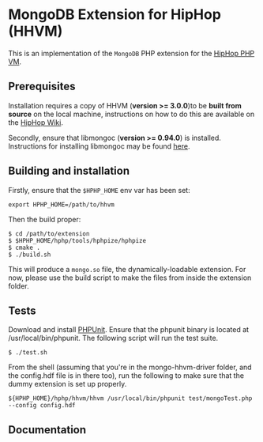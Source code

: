 MongoDB Extension for HipHop (HHVM)
==================================

This is an implementation of the `MongoDB` PHP extension for the [HipHop PHP VM][fb-hphp].

## Prerequisites

Installation requires a copy of HHVM (__version >= 3.0.0__)to be **built from source** on the local machine, instructions
on how to do this are available on the [HipHop Wiki][fb-wiki].

Secondly, ensure that libmongoc (__version >= 0.94.0__) is installed. Instructions for installing
libmongoc may be found [here](https://github.com/mongodb/mongo-c-driver#fetch-sources-and-build).

## Building and installation

Firstly, ensure that the `$HPHP_HOME` env var has been set:

~~~
export HPHP_HOME=/path/to/hhvm
~~~~

Then the build proper:

~~~
$ cd /path/to/extension
$ $HPHP_HOME/hphp/tools/hphpize/hphpize
$ cmake .
$ ./build.sh
~~~

This will produce a `mongo.so` file, the dynamically-loadable extension. For now, please use the build script to make the files from inside the extension folder.

## Tests

Download and install [PHPUnit](http://phpunit.de/getting-started.html). Ensure that the phpunit binary is located at /usr/local/bin/phpunit. The following script will run the test suite.

~~~
$ ./test.sh
~~~

From the shell (assuming that you're in the mongo-hhvm-driver folder, and the config.hdf file is in there too), run the following to make sure that the dummy extension is set up properly.

~~~
${HPHP_HOME}/hphp/hhvm/hhvm /usr/local/bin/phpunit test/mongoTest.php --config config.hdf
~~~

## Documentation

[fb-hphp]: https://github.com/facebook/hhvm "HipHop PHP"
[fb-wiki]: https://github.com/facebook/hhvm/wiki "HipHop Wiki"
